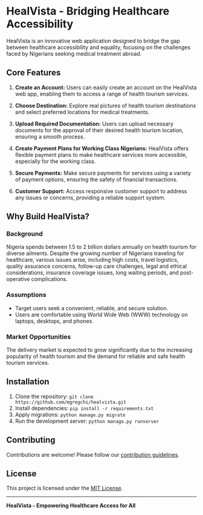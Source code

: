 # HealVista - Bridging Healthcare Accessibility

HealVista is an innovative web application designed to bridge the gap between healthcare accessibility and equality, focusing on the challenges faced by Nigerians seeking medical treatment abroad.

## Core Features

1. **Create an Account:**
   Users can easily create an account on the HealVista web app, enabling them to access a range of health tourism services.

2. **Choose Destination:**
   Explore real pictures of health tourism destinations and select preferred locations for medical treatments.

3. **Upload Required Documentation:**
   Users can upload necessary documents for the approval of their desired health tourism location, ensuring a smooth process.

4. **Create Payment Plans for Working Class Nigerians:**
   HealVista offers flexible payment plans to make healthcare services more accessible, especially for the working class.

5. **Secure Payments:**
   Make secure payments for services using a variety of payment options, ensuring the safety of financial transactions.

6. **Customer Support:**
   Access responsive customer support to address any issues or concerns, providing a reliable support system.

## Why Build HealVista?

### Background

Nigeria spends between 1.5 to 2 billion dollars annually on health tourism for diverse ailments. Despite the growing number of Nigerians traveling for healthcare, various issues arise, including high costs, travel logistics, quality assurance concerns, follow-up care challenges, legal and ethical considerations, insurance coverage issues, long waiting periods, and post-operative complications.

### Assumptions

- Target users seek a convenient, reliable, and secure solution.
- Users are comfortable using World Wide Web (WWW) technology on laptops, desktops, and phones.

### Market Opportunities

The delivery market is expected to grow significantly due to the increasing popularity of health tourism and the demand for reliable and safe health tourism services.

## Installation

1. Clone the repository: `git clone https://github.com/mgregchi/healvista.git`
2. Install dependencies: `pip install -r requirements.txt`
3. Apply migrations: `python manage.py migrate`
4. Run the development server: `python manage.py runserver`

## Contributing

Contributions are welcome! Please follow our [contribution guidelines](CONTRIBUTING.md).

## License

This project is licensed under the [MIT License](LICENSE).

---

**HealVista - Empowering Healthcare Access for All**